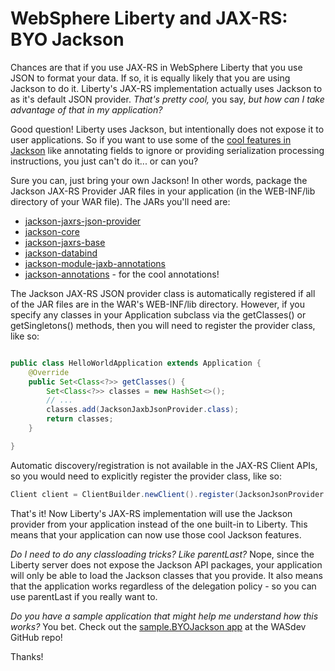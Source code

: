# WebSphere Liberty and JAX-RS: BYO Jackson

Chances are that if you use JAX-RS in WebSphere Liberty that you use JSON to
format your data.  If so, it is equally likely that you are using Jackson to do
it.  Liberty's JAX-RS implementation actually uses Jackson to as it's default
JSON provider.  _That's pretty cool,_ you say, _but how can I take advantage of
that in my application?_

Good question!  Liberty uses Jackson, but intentionally does not expose it to
user applications.  So if you want to use some of the [cool features in
Jackson](https://github.com/FasterXML/jackson-core/wiki/JsonParser-Features)
like annotating fields to ignore or providing serialization processing
instructions, you just can't do it... or can you?

Sure you can, just bring your own Jackson!  In other words, package the Jackson
JAX-RS Provider JAR files in your application (in the WEB-INF/lib directory of
your WAR file). The JARs you'll need are:
* [jackson-jaxrs-json-provider](https://mvnrepository.com/artifact/com.fasterxml.jackson.jaxrs/jackson-jaxrs-json-provider)
* [jackson-core](https://mvnrepository.com/artifact/com.fasterxml.jackson.core/jackson-core)
* [jackson-jaxrs-base](https://mvnrepository.com/artifact/com.fasterxml.jackson.jaxrs/jackson-jaxrs-base)
* [jackson-databind](https://mvnrepository.com/artifact/com.fasterxml.jackson.core/jackson-databind)
* [jackson-module-jaxb-annotations](https://mvnrepository.com/artifact/com.fasterxml.jackson.module/jackson-module-jaxb-annotations)
* [jackson-annotations](https://mvnrepository.com/artifact/com.fasterxml.jackson.core/jackson-annotations) - for the cool annotations!



The Jackson JAX-RS JSON provider class is automatically registered if all of the
JAR files are in the WAR's WEB-INF/lib directory.  However, if you specify any
classes in your Application subclass via the getClasses() or getSingletons()
methods, then you will need to register the provider class, like so:
```Java

public class HelloWorldApplication extends Application {
    @Override
    public Set<Class<?>> getClasses() {
        Set<Class<?>> classes = new HashSet<>();
        // ...
        classes.add(JacksonJaxbJsonProvider.class);
        return classes;
    }

}
```

Automatic discovery/registration is not available in the JAX-RS Client APIs, so
you would need to explicitly register the provider class, like so:
```Java
Client client = ClientBuilder.newClient().register(JacksonJsonProvider.class);
```

That's it!  Now Liberty's JAX-RS implementation will use the Jackson provider
from your application instead of the one built-in to Liberty.  This means that
your application can now use those cool Jackson features.

 _Do I need to do any classloading tricks? Like parentLast?_ Nope, since the
 Liberty server does not expose the Jackson API packages, your application will
 only be able to load the Jackson classes that you provide.  It also means that
 the application works regardless of the delegation policy - so you can use
 parentLast if you really want to.

_Do you have a sample application that might help me understand how this works?_
You bet. Check out the [sample.BYOJackson app](https://github.com/WASdev/sample.BYOJackson)
at the WASdev GitHub repo!

Thanks!
